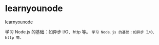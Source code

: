 # learnyounode
[learnyounode](http://nodeschool.io/zh-cn/)

学习 Node.js 的基础：如异步 I/O、http 等。
`学习 Node.js 的基础：如异步 I/O、http 等。`
